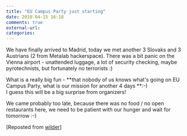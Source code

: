 ```yaml
---
title: "EU Campus Party just starting"
date: 2010-04-15 16:18
comments: true
external-url:
categories:
---
```

We have finally arrived to Madrid, today we met another 3 Slovaks and 3 Austrians (2 from Metalab hackerspace). There was a bit panic on the Vienna airport - unattended luggage, a lot of security checking, maybe pyrotechnists, but fortunately no terrorists :)  
  
What is a really big fun - **that nobody of us knows what's going on EU Campus Party, what is our mission for another 4 days **:-)   
I guess this will be a big surprise from organizers!   
  
We came probably too late, because there was no food / no open restaurants here, we need to be patient with our hunger and wait for tomorrow :-)

[Reposted from [wilder][1]]

  [1]: http://wilder.soup.io/post/53144092/EU-Campus-Party-just-starting
